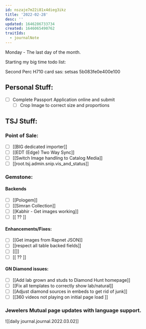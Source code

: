 ```yaml
---
id: nszaje7m22i81x4dieg3ikz
title: '2022-02-28'
desc: ''
updated: 1646286733734
created: 1646065490762
traitIds:
  - journalNote
---
```

Monday - The last day of the month.


Starting my big time todo list:

Second Perc H710 card sas:
setsas 5b083fe0e400e100

## Personal Stuff:

- [ ] Complete Passport Application online and submit
  - [ ] Crop Image to correct size and proportions

## TSJ Stuff:
### Point of Sale:

- [ ] [[BIG dedicated importer]]
- [ ] [[EDT (Edge) Two Way Sync]]
- [ ] [[Switch Image handling to Catalog Media]]
- [ ] [[root.tsj.admin.snip.vis_and_status]]

### Gemstone:
#### Backends
- [ ] [[Pologem]]
- [ ] [[Simran Collection]]
- [ ] [[Kabhir - Get images working]]
- [ ] [[ ?? ]]

#### Enhancements/Fixes:
- [ ] [[Get images from Rapnet JSON]]
- [ ] [[respect all table backed fields]]
- [ ] [[]]
- [ ] [[ ?? ]]

#### GN Diamond issues:
- [ ] [[Add lab grown and studs to Diamond Hunt homepage]]
- [ ] [[Fix all templates to correctly show lab/natural]]
- [ ] [[Adjust diamond sources in embeds to get rid of junk]]
- [ ] [[360 videos not playing on initial page load ]]

### Jewelers Mutual page updates with language support.

![[daily journal.journal.2022.03.02]]
